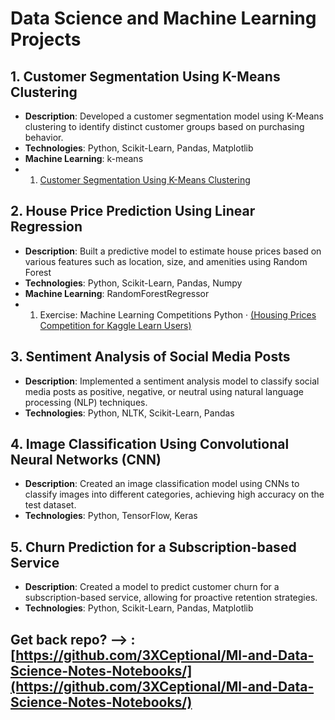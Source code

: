 # Data Science and Machine Learning Projects

## 1. Customer Segmentation Using K-Means Clustering

- **Description**: Developed a customer segmentation model using K-Means clustering to identify distinct customer groups based on purchasing behavior.
- **Technologies**: Python, Scikit-Learn, Pandas, Matplotlib
- **Machine Learning**: k-means
-  1. [Customer Segmentation Using K-Means Clustering](https://github.com/3XCeptional/Ml-and-Data-Science-Notes-Notebooks/blob/main/DataScience_and_ML_Notebooks/kmeans/Customer%20Segmentation%20Using%20K-Means%20Clustering.ipynb)

## 2. House Price Prediction Using Linear Regression

- **Description**: Built a predictive model to estimate house prices based on various features such as location, size, and amenities using Random Forest 
- **Technologies**: Python, Scikit-Learn, Pandas, Numpy
- **Machine Learning**: RandomForestRegressor 
- 1. Exercise: Machine Learning Competitions Python · [(Housing Prices Competition for Kaggle Learn Users)](https://www.kaggle.com/code/dhirenbhandare/exercise-machine-learning-competitions)

## 3. Sentiment Analysis of Social Media Posts

- **Description**: Implemented a sentiment analysis model to classify social media posts as positive, negative, or neutral using natural language processing (NLP) techniques.
- **Technologies**: Python, NLTK, Scikit-Learn, Pandas

## 4. Image Classification Using Convolutional Neural Networks (CNN)

- **Description**: Created an image classification model using CNNs to classify images into different categories, achieving high accuracy on the test dataset.
- **Technologies**: Python, TensorFlow, Keras

## 5. Churn Prediction for a Subscription-based Service

- **Description**: Created a model to predict customer churn for a subscription-based service, allowing for proactive retention strategies.
- **Technologies**: Python, Scikit-Learn, Pandas, Matplotlib



## Get back repo? --> : [https://github.com/3XCeptional/Ml-and-Data-Science-Notes-Notebooks/](https://github.com/3XCeptional/Ml-and-Data-Science-Notes-Notebooks/)
